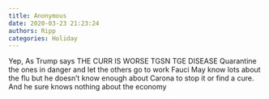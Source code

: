 ```yaml
---
title: Anonymous
date: 2020-03-23 21:23:24
authors: Ripp
categories: Holiday
---
```


 Yep,   As Trump says THE CURR IS WORSE TGSN TGE DISEASE
Quarantine the ones in danger and let the others go to work 
Fauci May know lots about the flu but he doesn’t know enough about Carona to stop it or find a cure.   And he sure knows nothing about the economy